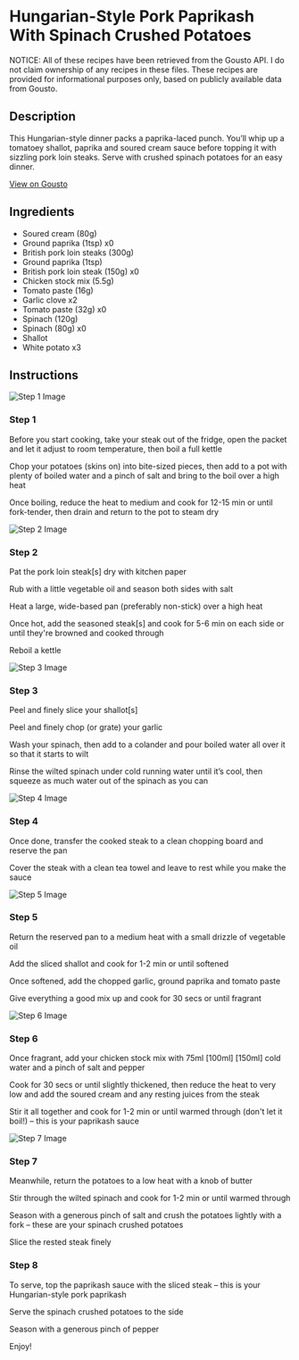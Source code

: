 # Hungarian-Style Pork Paprikash With Spinach Crushed Potatoes

NOTICE: All of these recipes have been retrieved from the Gousto API. I do not claim ownership of any recipes in these files. These recipes are provided for informational purposes only, based on publicly available data from Gousto.

## Description

This Hungarian-style dinner packs a paprika-laced punch. You’ll whip up a tomatoey shallot, paprika and soured cream sauce before topping it with sizzling pork loin steaks. Serve with crushed spinach potatoes for an easy dinner.

[View on Gousto](https://www.gousto.co.uk/recipes/cookbook/hungarian-style-pork-paprikash-with-spinach-crushed-potatoes)

## Ingredients

- Soured cream (80g)
- Ground paprika (1tsp) x0
- British pork loin steaks (300g)
- Ground paprika (1tsp)
- British pork loin steak (150g) x0
- Chicken stock mix (5.5g)
- Tomato paste (16g)
- Garlic clove x2
- Tomato paste (32g) x0
- Spinach (120g)
- Spinach (80g) x0
- Shallot
- White potato x3

## Instructions

![Step 1 Image](https://production-media.gousto.co.uk/cms/recipe-step-image/step-1-1702991909393-x200.jpg)

### Step 1

Before you start cooking, take your steak out of the fridge, open the packet and let it adjust to room temperature, then boil a full kettle

Chop your potatoes (skins on) into bite-sized pieces, then add to a pot with plenty of boiled water and a pinch of salt and bring to the boil over a high heat

Once boiling, reduce the heat to medium and cook for 12-15 min or until fork-tender, then drain and return to the pot to steam dry

![Step 2 Image](https://production-media.gousto.co.uk/cms/recipe-step-image/step-2-1702991913853-x200.jpg)

### Step 2

Pat the pork loin steak[s] dry with kitchen paper

Rub with a little vegetable oil and season both sides with salt

Heat a large, wide-based pan (preferably non-stick) over a high heat

Once hot, add the seasoned steak[s] and cook for 5-6 min on each side or until they're browned and cooked through

Reboil a kettle

![Step 3 Image](https://production-media.gousto.co.uk/cms/recipe-step-image/step-3-1702991917273-x200.jpg)

### Step 3

Peel and finely slice your shallot[s]

Peel and finely chop (or grate) your garlic

Wash your spinach, then add to a colander and pour boiled water all over it so that it starts to wilt

Rinse the wilted spinach under cold running water until it’s cool, then squeeze as much water out of the spinach as you can

![Step 4 Image](https://production-media.gousto.co.uk/cms/recipe-step-image/step-4-1688740312197-x200.jpg)

### Step 4

Once done, transfer the cooked steak to a clean chopping board and reserve the pan

Cover the steak with a clean tea towel and leave to rest while you make the sauce

![Step 5 Image](https://production-media.gousto.co.uk/cms/recipe-step-image/step-5-1688740315920-x200.jpg)

### Step 5

Return the reserved pan to a medium heat with a small drizzle of vegetable oil

Add the sliced shallot and cook for 1-2 min or until softened

Once softened, add the chopped garlic, ground paprika and tomato paste

Give everything a good mix up and cook for 30 secs or until fragrant

![Step 6 Image](https://production-media.gousto.co.uk/cms/recipe-step-image/step-6-1688740320379-x200.jpg)

### Step 6

Once fragrant, add your chicken stock mix with 75ml<span class="text-danger"> <span class="text-purple">[100ml]</span> [150ml]</span> cold water and a pinch of salt and pepper

Cook for 30 secs or until slightly thickened, then reduce the heat to very low and add the soured cream and any resting juices from the steak

Stir it all together and cook for 1-2 min or until warmed through (don't let it boil!) – this is your paprikash sauce

![Step 7 Image](https://production-media.gousto.co.uk/cms/recipe-step-image/step-7-1688740324254-x200.jpg)

### Step 7

Meanwhile, return the potatoes to a low heat with a knob of butter

Stir through the wilted spinach and cook for 1-2 min or until warmed through

Season with a generous pinch of salt and crush the potatoes lightly with a fork – these are your spinach crushed potatoes

Slice the rested steak finely

### Step 8

To serve, top the paprikash sauce with the sliced steak – this is your Hungarian-style pork paprikash

Serve the spinach crushed potatoes to the side

Season with a generous pinch of pepper

Enjoy!

